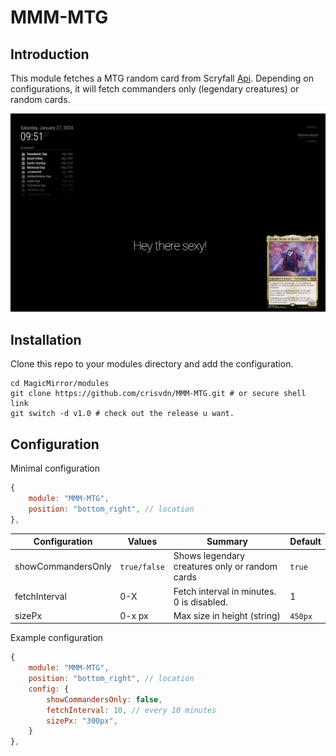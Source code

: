 # MMM-MTG

## Introduction

This module fetches a MTG random card from Scryfall [Api](https://scryfall.com/docs/api).
Depending on configurations, it will fetch commanders only (legendary creatures) or random cards.

![Example of MTG module](images/example.png?raw=true "Example")

## Installation

Clone this repo to your modules directory and add the configuration.

```shell
cd MagicMirror/modules
git clone https://github.com/crisvdn/MMM-MTG.git # or secure shell link
git switch -d v1.0 # check out the release u want.
```



## Configuration

Minimal configuration
```js
{
    module: "MMM-MTG",
    position: "bottom_right", // location
},
```


| Configuration | Values | Summary | Default |
| ----- | ------ | ----- | ----- |
| showCommandersOnly | `true/false` | Shows legendary creatures only or random cards | `true` |
| fetchInterval | 0-X | Fetch interval in minutes. 0 is disabled. | 1 |
| sizePx | 0-x px | Max size in height (string) | `450px` |

Example configuration
```js
{
    module: "MMM-MTG",
    position: "bottom_right", // location
    config: {
        showCommandersOnly: false,
        fetchInterval: 10, // every 10 minutes
        sizePx: "300px",
    }
},
```
